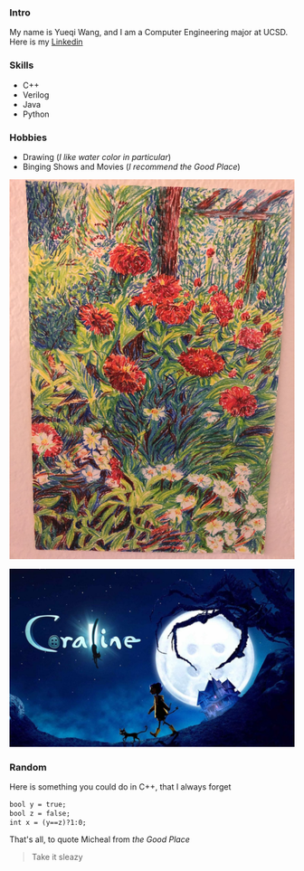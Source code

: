 ### Intro
My name is Yueqi Wang, and I am a Computer Engineering major at UCSD. Here is my [Linkedin](https://www.linkedin.com/in/yueqi-wang-627561181/)

### Skills
- C++
- Verilog
- Java
- Python

### Hobbies
- Drawing (*I like water color in particular*)
- Binging Shows and Movies (*I recommend the Good Place*)

![_A Painting I Drew_](./IMG-6963.jpg)

![_A Movie I like - Coraline_](Coraline.jpg)

### Random
Here is something you could do in C++, that I always forget

```
bool y = true;
bool z = false;
int x = (y==z)?1:0;
```

That's all, to quote Micheal from *the Good Place*
>Take it sleazy
